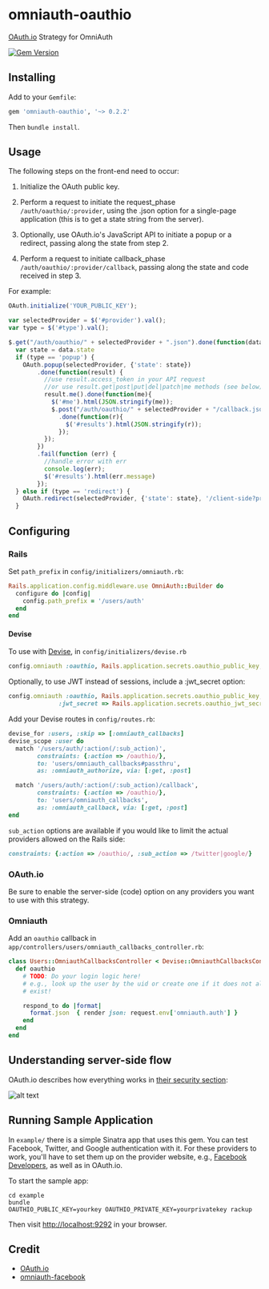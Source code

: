 omniauth-oauthio
=================

[OAuth.io](https://oauth.io/) Strategy for OmniAuth

[![Gem Version](https://badge.fury.io/rb/omniauth-oauthio.svg)](http://badge.fury.io/rb/omniauth-oauthio)

## Installing

Add to your `Gemfile`:

```ruby
gem 'omniauth-oauthio', '~> 0.2.2'
```

Then `bundle install`.

## Usage

The following steps on the front-end need to occur:

1. Initialize the OAuth public key.

2. Perform a request to initiate the request_phase `/auth/oauthio/:provider`, using the .json option for a single-page application (this is to get a state string from the server).

3. Optionally, use OAuth.io's JavaScript API to initiate a popup or a redirect, passing along the state from step 2.

4. Perform a request to initiate callback_phase `/auth/oauthio/:provider/callback`, passing along the state and code received in step 3.

For example:

```javascript
OAuth.initialize('YOUR_PUBLIC_KEY');

var selectedProvider = $('#provider').val();
var type = $('#type').val();

$.get("/auth/oauthio/" + selectedProvider + ".json").done(function(data){
  var state = data.state
  if (type == 'popup') {
    OAuth.popup(selectedProvider, {'state': state})
        .done(function(result) {
          //use result.access_token in your API request
          //or use result.get|post|put|del|patch|me methods (see below)
          result.me().done(function(me){
            $('#me').html(JSON.stringify(me));
            $.post("/auth/oauthio/" + selectedProvider + "/callback.json", {'state': state, 'code': result.code})
              .done(function(r){
                $('#results').html(JSON.stringify(r));
              });
          });
        })
        .fail(function (err) {
          //handle error with err
          console.log(err);
          $('#results').html(err.message)
        });
  } else if (type == 'redirect') {
    OAuth.redirect(selectedProvider, {'state': state}, '/client-side?provider=' + selectedProvider + '&state=' + state);
  }
```

## Configuring

### Rails

Set `path_prefix` in `config/initializers/omniauth.rb`:

```ruby
Rails.application.config.middleware.use OmniAuth::Builder do
  configure do |config|
    config.path_prefix = '/users/auth'
  end
end
```

#### Devise

To use with [Devise](https://github.com/plataformatec/devise), in `config/initializers/devise.rb`

```ruby
config.omniauth :oauthio, Rails.application.secrets.oauthio_public_key, Rails.application.secrets.oauthio_private_key
```

Optionally, to use JWT instead of sessions, include a :jwt_secret option:

```ruby
config.omniauth :oauthio, Rails.application.secrets.oauthio_public_key, Rails.application.secrets.oauthio_private_key,
              :jwt_secret => Rails.application.secrets.oauthio_jwt_secret
```

Add your Devise routes in `config/routes.rb`:

```ruby
devise_for :users, :skip => [:omniauth_callbacks]
devise_scope :user do
  match '/users/auth/:action(/:sub_action)',
        constraints: {:action => /oauthio/},
        to: 'users/omniauth_callbacks#passthru',
        as: :omniauth_authorize, via: [:get, :post]

  match '/users/auth/:action(/:sub_action)/callback',
        constraints: {:action => /oauthio/},
        to: 'users/omniauth_callbacks',
        as: :omniauth_callback, via: [:get, :post]
end
```

`sub_action` options are available if you would like to limit the actual providers allowed on the Rails side:

```ruby
constraints: {:action => /oauthio/, :sub_action => /twitter|google/}
```

### OAuth.io

Be sure to enable the server-side (code) option on any providers you want to use with this strategy.

### Omniauth

Add an `oauthio` callback in `app/controllers/users/omniauth_callbacks_controller.rb`:

```ruby
class Users::OmniauthCallbacksController < Devise::OmniauthCallbacksController
  def oauthio
    # TODO: Do your login logic here!
    # e.g., look up the user by the uid or create one if it does not already
    # exist!

    respond_to do |format|
      format.json  { render json: request.env['omniauth.auth'] }
    end
  end
end
```

## Understanding server-side flow

OAuth.io describes how everything works in [their security section](https://oauth.io/docs/security):

![alt text](https://oauth.io/img/server-side-flow.png "Server side flow")

## Running Sample Application

In `example/` there is a simple Sinatra app that uses this gem. You can test Facebook, Twitter, and Google authentication with it. For these providers to work, you'll have to set them up on the provider website, e.g., [Facebook Developers](https://developers.facebook.com), as well as in OAuth.io.

To start the sample app:

    cd example
    bundle
    OAUTHIO_PUBLIC_KEY=yourkey OAUTHIO_PRIVATE_KEY=yourprivatekey rackup

Then visit [http://localhost:9292](http://localhost:9292) in your browser.

## Credit

- [OAuth.io](https://oauth.io/)
- [omniauth-facebook](https://github.com/mkdynamic/omniauth-facebook)
